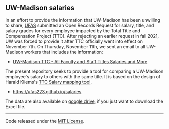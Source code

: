 ## UW-Madison salaries

In an effort to provide the information that UW-Madison has been unwilling to
share, [UFAS](https://ufas223.org) submitted an Open Records Request for salary, title, and
salary grades for every employee impacted by the Total Title and
Compensation Project (TTC). After rejecting an earlier request in fall
2021, UW was forced to provide it after TTC officially went into
effect on November 7th. On Thursday, November 11th, we sent an email
to all UW-Madison workers that includes the information:

- [UW-Madison TTC - All Faculty and Staff Titles Salaries and
  More](https://aft.us16.list-manage.com/track/click?u=bf015c8c5fd9e0202694e2172&id=252a2a6dc5&e=7d33350fd8)

The present repository seeks to provide a tool for comparing a
UW-Madison employee's salary to others with the same title. It is
based on the design of Harald Kliems's [TTC Salary mapping
tool](https://haraldkliems.shinyapps.io/My_TTC_salary/).

- <https://ufas223.github.io/salaries>

The data are also available on [google
drive](https://drive.google.com/drive/folders/1kpRy_g0RB04DE2HWsEGa7aareKl6vdIj?usp=drive_link),
if you just want to download the Excel file.

---

Code released under the [MIT License](LICENSE).
